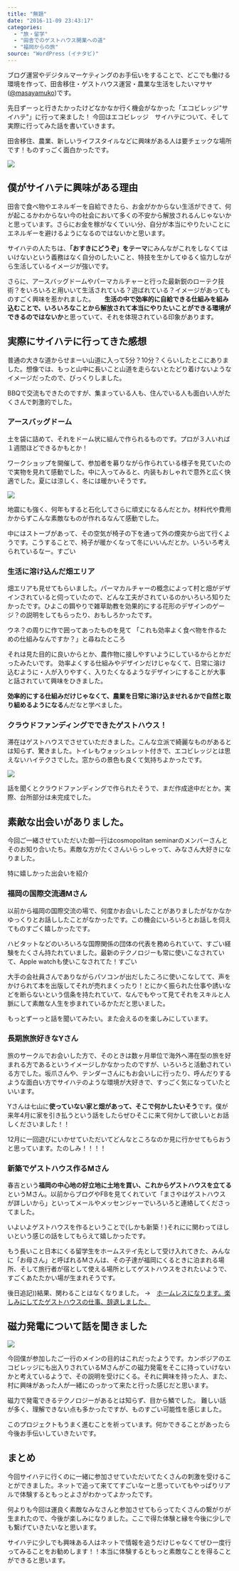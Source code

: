 ```yaml
---
title: "無題"
date: "2016-11-09 23:43:17"
categories:
  - "旅・留学"
  - "田舎でのゲストハウス開業への道"
  - "福岡からの旅"
source: "WordPress (イナタビ)"
---
```


ブログ運営やデジタルマーケティングのお手伝いをすることで、どこでも働ける環境を作って、田舎移住・ゲストハウス運営・農業な生活をしたいマサヤ([@masayamuko](https://twitter.com/MasayaMuko))です。

先日ずーっと行きたかったけどなかなか行く機会がなかった「エコビレッジ"サイハテ"」に行って来ました！ 今回はエコビレッジ　サイハテについて、そして実際に行ってみた話を書いていきます。

田舎移住、農業、新しいライフスタイルなどに興味がある人は要チェックな場所です！ものすっごく面白かったです。

![](https://masayamuko.com/wp/wp-content/uploads/2016/11/15000846_1317757054922739_272865900388958294_o.jpg)

## 僕がサイハテに興味がある理由

田舎で食べ物やエネルギーを自給できたら、お金がかからない生活ができて、何が起こるかわからない今の社会において多くの不安から解放されるんじゃないかと思っています。さらにお金を稼がなくていい分、自分が本当にやりたいことにエネルギーを避けるようになるのではないかと思います。

サイハテの人たちは、**「おすきにどうぞ」をテーマ**にみんながこれをしなくてはいけないという義務はなく自分のしたいこと、特技を生かしてゆるく協力しながら生活しているイメージが強いです。

さらに、アースバッグドームやパーマカルチャーと行った最新鋭のローテク技術？をいろいろと用いいて生活されている？遊ばれている？イメージがあってものすごく興味を惹かれました。
　
**生活の中で効率的に自給できる仕組みを組み込むことで、いろいろなことから解放されて本当にやりたいことができる環境ができるのではないか**と思っていて、それを体現されている印象があります。
　
## 実際にサイハテに行ってきた感想

普通の大きな道からせまーい山道に入って5分？10分？くらいしたとこにありました。想像では、もっと山中に長いこと山道を走らないとたどり着けないようなイメージだったので、びっくりしました。

BBQで交流もできたのですが、集まっている人も、住んでいる人も面白い人がたくさんで刺激的でした。

### アースバッグドーム

土を袋に詰めて、それをドーム状に組んで作られるものです。プロが３人いれば１週間ほどできるかもとか！

ワークショップを開催して、参加者を募りながら作られている様子を見ていたので実物を見れて感動でした。中に入ってみると、内装もおしゃれで意外と広く快適でした。夏には涼しく、冬には暖かいそうです。

![](https://masayamuko.com/wp/wp-content/uploads/2016/11/14882311_1317757151589396_1078669972761056571_o.jpg)

地震にも強く、何年もすると石化してさらに頑丈になるんだとか。材料代や費用かからずこんな素敵なものが作れるなんて感動でした。

中にはストーブがあって、その空気が椅子の下を通って外の煙突から出て行くようです。こうすることで、椅子が暖かくなって冬にいいんだとか。いろいろ考えられているなー。すごい

### 生活に溶け込んだ畑エリア

畑エリアも見せてもらいました。パーマカルチャーの概念によって村と畑がデザインされていると伺っていたので、どんな工夫がされているのかいろいろ知りたかったです。ひよこの餌やりで雑草助教を効果的にする花形のデザインのゲージ？の説明をしてもらったり、おもしろかったです。

ウネ？の周りに作で囲ってあったものを見て
「これも効率よく食べ物を作るための仕組みなんですか？」と尋ねたところ

それは見た目的に良いからとか、農作物に接しやすいようにしているからとかだったみたいです。
効率よくする仕組みやデザインだけじゃなくて、日常に溶け込むように・人が入りやすく、入りたくなるようなデザインにすることが大事と話されていて興味をひきました。

**効率的にする仕組みだけじゃなくて、農業を日常に溶け込ませれるかで自然と取り組めるようになる**んだなと学べました。

### クラウドファンディングでできたゲストハウス！

滞在はゲストハウスでさせていただきました。こんな立派で綺麗なものがあるとは知らず、驚きました。トイレもウォッシュレット付きで、エコビレッジとは思えないハイテクさでした。窓からの景色も良くて気持ちよかったです。

![](https://masayamuko.com/wp/wp-content/uploads/2016/11/14939507_1317757144922730_4481953711339161684_o-1024x768.jpg)

話を聞くとクラウドファンディングで作られたそうで、まだ作成途中だとか。実際、台所部分は未完成でした。

## 素敵な出会いがありました。

今回ご一緒させていただいた御一行はcosmopolitan seminarのメンバーさんとそのお知り合いたち。素敵な方がたくさんいらっしゃって、みなさん大好きになりました。

特に嬉しかった出会いを紹介

### 福岡の国際交流通Mさん

以前から福岡の国際交流の場で、何度かお会いしたことがありましたがなかなかゆっくりとお話ししたことがなかったです。この機会にいろいろとお話しを伺えてものすごく嬉しかったです。

ハビタットなどのいろいろな国際関係の団体の代表を務められていて、すごい経験をたくさん持たれていました。最新のテクノロジーも常に使いこなされていて、Apple watchも使いこなされてた！すごい

大手の会社員さんでありながらパソコンが出だしたころに使いこなしてて、声をかけられて本を出版してそれが売れまくったり！とにかく振られた仕事や誘いなどを断らないという信条を持たれていて、なんでもやって見てそれをスキルと人脈にして素敵な人生を歩まれているかただと思いました。

もっとずーっと話を聞いてみたい。また会えるのを楽しみにしています。

### 長期旅旅好きなYさん

旅のサークルでお会いした方で、そのときは数ヶ月単位で海外へ滞在型の旅を好まれる方であるというイメージしかなかったのですが、いろいろと活動されている方でした。坂爪さんや、テンダーさんにもお会いしに行ったり、呼んだりするような面白い方でサイハテのような環境が大好きで、すっごく気になっていたといいます。

Yさんは七山に**使っていない家と畑があって、そこで何かしたいそう**です。僕が来年4月に家を引き払うという話をしたらぜひそこに来て何かして欲しいとお話しくださいました！！

12月に一回遊びにいかせていただいてどんなところなのか見に行かせてもらおうと思っています。たのしみ！！！！

### 新築でゲストハウス作るMさん

春吉という**福岡の中心地の好立地に土地を買い、これからゲストハウスを立てる**というMさん。以前からブログやFBを見てくれていて「まさやはゲストハウスが詳しいから」といってメールやメッセンジャーでいろいろと連絡してくださってました。

いよいよゲストハウスを作るということで(しかも新築！)それにに関わってほしいという感じの話をしてもらえて嬉しかったです。

もう長いこと日本にくる留学生をホームステイ先として受け入れてきた、みんなに「お母さん」と呼ばれるMさんは、その子達が福岡にくるときに泊まれる場所、そして旅行者が宿として使える場所としてゲストハウスをされたいようで、すごくあたたかい場が生まれそうです。

後日追記))結果、関わることはなくなりました。
→　[ホームレスになります。楽しみにしてたゲストハウスの仕事、辞退しました。](https://masayamuko.com/homeless/)

## 磁力発電について話を聞きました

![](https://masayamuko.com/wp/wp-content/uploads/2016/11/14991121_1317763748255403_1172478278085135382_o.jpg)

今回僕が参加したご一行のメインの目的はこれだったようです。カンボジアのエコビレッジにも出入りされているMさんがこの磁力発電をそこに持っていけないかと考えているようで、その説明を受けにくる。それに興味を持った人、また、村に興味があった人が一緒にのっかって来たと行った感じだと思います。

磁力で発電できるテクノロジーがあるとは知らず、目から鱗でした。
難しい話が多く、理解できない点も多かったですが、ものすごい可能性を感じました。

このプロジェクトもうまく進むことを祈っています。何かできることがあったら今後お手伝いしていきたいです。

## まとめ

今回サイハテに行くのに一緒に参加させていただいてたくさんの刺激を受けることができました。ネットで追って来ててすごいなーと思っていてもやっぱりリアルで体験するともっとよさがわかってよかったです。

何よりも今回は運良く素敵なみなさんと参加させてもらってたくさんの繋がりが生まれたので、今後が楽しみになりました。ここで得た体験と縁を今後に少しでも繋げていきたいなと思います。

サイハテに少しでも興味ある人はネットで情報を追うだけじゃなくてぜひ一度行ってみることをお勧めします！！本当に体験するともっと素敵なことを得ることができると思います。